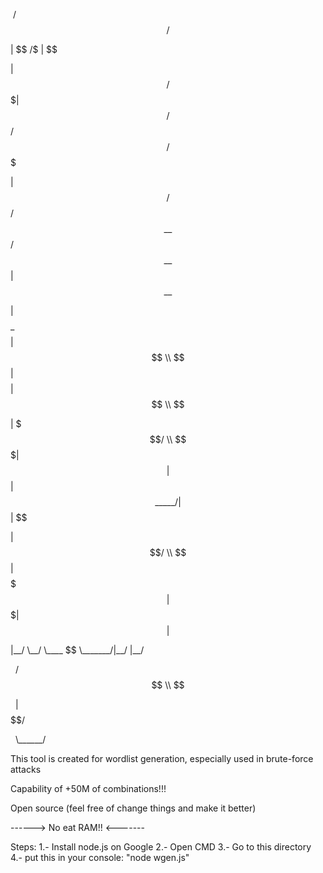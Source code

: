 &nbsp;/$$      /$$                              

| $$  /$ | $$                              

| $$ /$$$| $$  /$$$$$$   /$$$$$$  /$$$$$$$ 

| $$/$$ $$ $$ /$$\_\_  $$ /$$\_\_  $$| $$\_\_  $$

| $$$$\_  $$$$| $$  \\ $$| $$$$$$$$| $$  \\ $$

| $$$/ \\  $$$| $$  | $$| $$\_\_\_\_\_/| $$  | $$

| $$/   \\  $$|  $$$$$$$|  $$$$$$$| $$  | $$

|\_\_/     \\\_\_/ \\\_\_\_\_  $$ \\\_\_\_\_\_\_\_/|\_\_/  |\_\_/

&nbsp;             /$$  \\ $$                    

&nbsp;            |  $$$$$$/                    

&nbsp;             \\\_\_\_\_\_\_/ 

This tool is created for wordlist generation, especially used in brute-force attacks

Capability of +50M of combinations!!!

Open source (feel free of change things and make it better)

------> No eat RAM!! <-------

Steps:
1.- Install node.js on Google
2.- Open CMD
3.- Go to this directory
4.- put this in your console: "node wgen.js"

